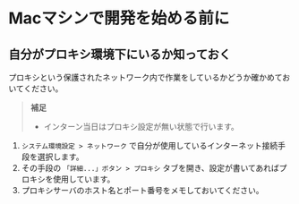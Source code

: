 # Macマシンで開発を始める前に

## 自分がプロキシ環境下にいるか知っておく

プロキシという保護されたネットワーク内で作業をしているかどうか確かめておいてください。

> **補足**
> * インターン当日はプロキシ設定が無い状態で行います。

1. `システム環境設定 > ネットワーク` で自分が使用しているインターネット接続手段を選択します。
1. その手段の `「詳細...」ボタン > プロキシ` タブを開き、設定が書いてあればプロキシを使用しています。
1. プロキシサーバのホスト名とポート番号をメモしておいてください。
